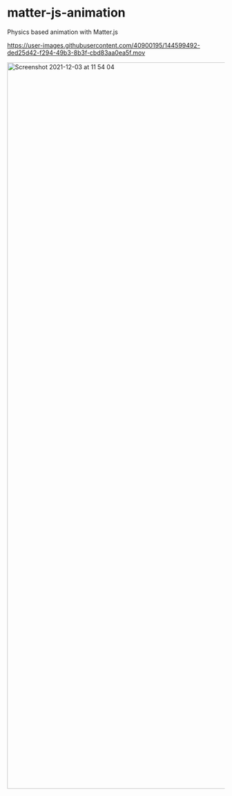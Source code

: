 # matter-js-animation
Physics based animation with Matter.js


https://user-images.githubusercontent.com/40900195/144599492-ded25d42-f294-49b3-8b3f-cbd83aa0ea5f.mov


<img width="1679" alt="Screenshot 2021-12-03 at 11 54 04" src="https://user-images.githubusercontent.com/40900195/144598591-b7da17f1-fe45-4bfa-aac6-470f9ee98271.png">

